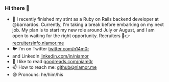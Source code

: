### Hi there 👋

- 👷 I recently finished my stint as a Ruby on Rails backend developer at @barnardos. Currently, I'm taking a break before embarking on my next job. My plan is to start my new role around July or August, and I am open to waiting for the right opportunity. Recruiters 👋👉 [recruitersinfo.niamor.me](http://recruitersinfo.niamor.me/)
- 🐦 I’m on Twitter [twitter.com/n14m0r](https://twitter.com/n14m0r)
- and LinkedIn [linkedin.com/in/niamor](https://www.linkedin.com/in/niamor)
- 📖 I like to read [goodreads.com/niam0r](https://goodreads.com/niamor)
- 📫 How to reach me: github@niamor.me
- 😄 Pronouns: he/him/his
